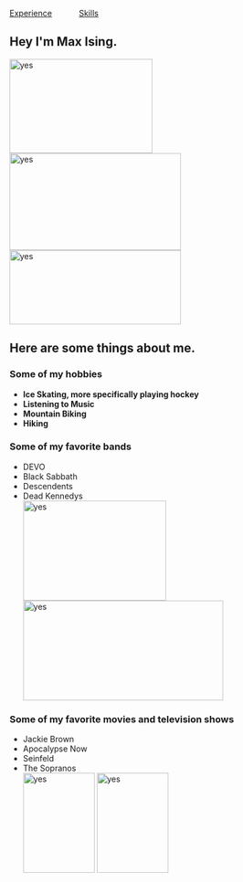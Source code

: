 <!DOCTYPE html>
<html>
  <p><a href="./Experience.md">Experience</a> &nbsp; &nbsp; &nbsp; &nbsp; &nbsp; &nbsp;<a href="./Skills.md">Skills</a></p>
<head>
<h2>Hey I'm Max Ising.</h2>
</head>
<body>
<p float="left">
<img src="https://brand.missouri.edu/wp-content/uploads/2024/11/PrimarySigs-2-1.jpg" alt="yes" width="250" height="165" />
<img src="https://www.esri.com/is/image/esri/mts-ypn-swag?qlt=82&ts=1746653656976&fmt=png-alpha&dpr=off" alt="yes" width="300" height="170" />
<img src="https://content.energage.com/company-images/SE81436/SE81436_logo_orig.png" alt="yes" width="300" height="130" />
</p>
<h2>Here are some things about me.</h2>
<h3>Some of my hobbies</h3>
<ul>
  <li><b>Ice Skating, more specifically playing hockey</b></li>
  <li><b>Listening to Music</b></li>
  <li><b>Mountain Biking</b></li>
  <li><b>Hiking</b></li>
</ul>
<h3>Some of my favorite bands</h3>
<ul>
  <li>DEVO</li>
  <li>Black Sabbath</li>
  <li>Descendents</li>
  <li>Dead Kennedys</li>
  <img src="https://static.wikia.nocookie.net/logopedia/images/3/3f/Devo_normal_1978.png/revision/latest/scale-to-width-down/250?cb=20200502181311" alt="yes" width="250" height="175"> <img src="https://1000logos.net/wp-content/uploads/2023/05/Dead-Kennedys-Logo.png" alt="yes" width="350" height="175">
</ul>
<h3>Some of my favorite movies and television shows</h3>
<ul>
  <li>Jackie Brown</li>
  <li>Apocalypse Now</li>
  <li>Seinfeld</li>
  <li>The Sopranos</li>
    <img src="https://resizing.flixster.com/-XZAfHZM39UwaGJIFWKAE8fS0ak=/v3/t/assets/p20356_p_v10_ad.jpg" alt="yes" width="125" height="175"> <img src="https://encrypted-tbn3.gstatic.com/images?q=tbn:ANd9GcShuy-DgE0rAEZNDSE0Dnt3Ohv7oYFdwn0QBFqQcO3PGOFpzBQTW2Rqg3WamPmFadSWImnL" alt="yes" width="125" height="175">
</ul> 
</body>
</html>
